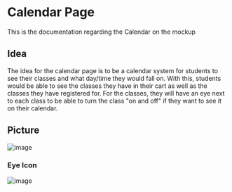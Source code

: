 # Calendar Page
This is the documentation regarding the Calendar on the mockup
## Idea
The idea for the calendar page is to be a calendar system for students to see their classes and what day/time they would fall on. With this, students would be able to see the classes they have in their cart as well as the classes they have registered for. For the classes, they will have an eye next to each class to be able to turn the class "on and off" if they want to see it on their calendar.
## Picture
![image](https://github.com/jeffreywallphd/Course-Registration-and-Audit-System/assets/147175765/54bda646-fe98-44a1-9aee-4de0c3dbd0fb)
### Eye Icon
![image](https://github.com/jeffreywallphd/Course-Registration-and-Audit-System/assets/147175765/bd84b1da-4615-448f-b3af-55318cdacde5)

